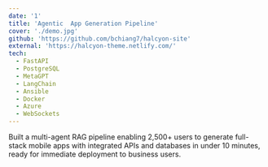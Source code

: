 ```yaml
---
date: '1'
title: 'Agentic  App Generation Pipeline'
cover: './demo.jpg'
github: 'https://github.com/bchiang7/halcyon-site'
external: 'https://halcyon-theme.netlify.com/'
tech:
  - FastAPI
  - PostgreSQL
  - MetaGPT
  - LangChain
  - Ansible
  - Docker
  - Azure
  - WebSockets
---
```


Built a multi-agent RAG pipeline enabling 2,500+ users to generate full-stack mobile apps with integrated APIs and databases in under 10 minutes, ready for immediate deployment to business users.
